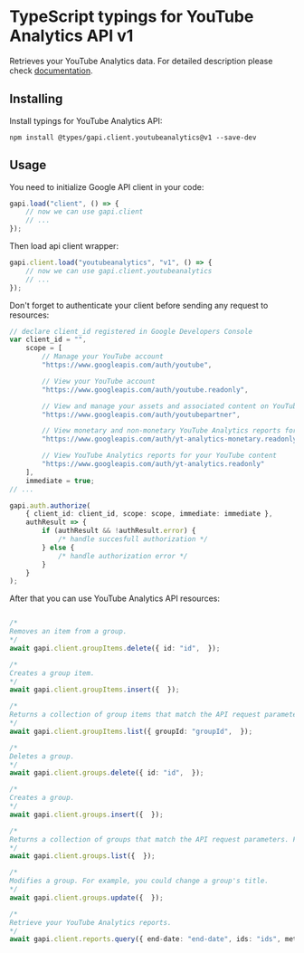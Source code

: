 # TypeScript typings for YouTube Analytics API v1

Retrieves your YouTube Analytics data. For detailed description please check
[documentation](http://developers.google.com/youtube/analytics/).

## Installing

Install typings for YouTube Analytics API:

```
npm install @types/gapi.client.youtubeanalytics@v1 --save-dev
```

## Usage

You need to initialize Google API client in your code:

```typescript
gapi.load("client", () => {
    // now we can use gapi.client
    // ...
});
```

Then load api client wrapper:

```typescript
gapi.client.load("youtubeanalytics", "v1", () => {
    // now we can use gapi.client.youtubeanalytics
    // ...
});
```

Don't forget to authenticate your client before sending any request to
resources:

```typescript
// declare client_id registered in Google Developers Console
var client_id = "",
    scope = [
        // Manage your YouTube account
        "https://www.googleapis.com/auth/youtube",

        // View your YouTube account
        "https://www.googleapis.com/auth/youtube.readonly",

        // View and manage your assets and associated content on YouTube
        "https://www.googleapis.com/auth/youtubepartner",

        // View monetary and non-monetary YouTube Analytics reports for your YouTube content
        "https://www.googleapis.com/auth/yt-analytics-monetary.readonly",

        // View YouTube Analytics reports for your YouTube content
        "https://www.googleapis.com/auth/yt-analytics.readonly"
    ],
    immediate = true;
// ...

gapi.auth.authorize(
    { client_id: client_id, scope: scope, immediate: immediate },
    authResult => {
        if (authResult && !authResult.error) {
            /* handle succesfull authorization */
        } else {
            /* handle authorization error */
        }
    }
);
```

After that you can use YouTube Analytics API resources:

```typescript

/*
Removes an item from a group.
*/
await gapi.client.groupItems.delete({ id: "id",  });

/*
Creates a group item.
*/
await gapi.client.groupItems.insert({  });

/*
Returns a collection of group items that match the API request parameters.
*/
await gapi.client.groupItems.list({ groupId: "groupId",  });

/*
Deletes a group.
*/
await gapi.client.groups.delete({ id: "id",  });

/*
Creates a group.
*/
await gapi.client.groups.insert({  });

/*
Returns a collection of groups that match the API request parameters. For example, you can retrieve all groups that the authenticated user owns, or you can retrieve one or more groups by their unique IDs.
*/
await gapi.client.groups.list({  });

/*
Modifies a group. For example, you could change a group's title.
*/
await gapi.client.groups.update({  });

/*
Retrieve your YouTube Analytics reports.
*/
await gapi.client.reports.query({ end-date: "end-date", ids: "ids", metrics: "metrics", start-date: "start-date",  });
```
